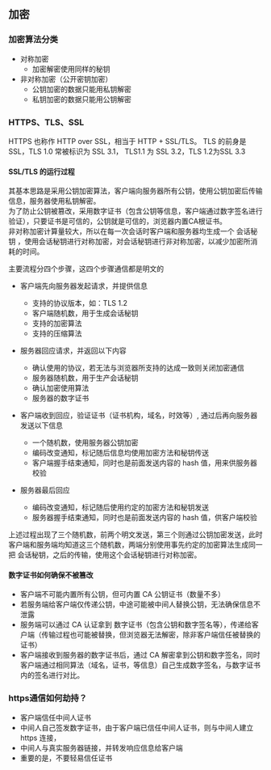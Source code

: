 ## 加密


### 加密算法分类
* 对称加密
	* 加密解密使用同样的秘钥
* 非对称加密（公开密钥加密）
	* 公钥加密的数据只能用私钥解密
	* 私钥加密的数据只能用公钥解密

### HTTPS、TLS、SSL
HTTPS 也称作 HTTP over SSL，相当于 HTTP + SSL/TLS。
TLS 的前身是 SSL，TLS 1.0 常被标识为 SSL 3.1， TLS1.1 为 SSL 3.2，TLS 1.2为SSL 3.3

#### SSL/TLS 的运行过程
其基本思路是采用公钥加密算法，客户端向服务器所有公钥，使用公钥加密后传输信息，服务器使用私钥解密。  
为了防止公钥被篡改，采用数字证书（包含公钥等信息，客户端通过数字签名进行验证），只要证书是可信的，公钥就是可信的，浏览器内置CA根证书。  
非对称加密计算量较大，所以在每一次会话时客户端和服务器均生成一个 会话秘钥 ，使用会话秘钥进行对称加密，对会话秘钥进行非对称加密，以减少加密所消耗的时间。

主要流程分四个步骤，这四个步骤通信都是明文的

* 客户端先向服务器发起请求，并提供信息
	* 支持的协议版本，如：TLS 1.2
	* 客户端随机数，用于生成会话秘钥
	* 支持的加密算法
	* 支持的压缩算法
* 服务器回应请求，并返回以下内容
	* 确认使用的协议，若无法与浏览器所支持的达成一致则关闭加密通信
	* 服务器随机数，用于生产会话秘钥
	* 确认加密使用算法
	* 服务器的数字证书
* 客户端收到回应，验证证书（证书机构，域名，时效等）, 通过后再向服务器发送以下信息
	* 一个随机数，使用服务器公钥加密
	* 编码改变通知，标记随后信息均使用加密方法和秘钥传送
	* 客户端握手结束通知，同时也是前面发送内容的 hash 值，用来供服务器校验

* 服务器最后回应
	* 编码改变通知，标记随后使用约定的加密方法和秘钥发送
	* 服务器握手结束通知，同时也是前面发送内容的 hash 值，供客户端校验

上述过程出现了三个随机数，前两个明文发送，第三个则通过公钥加密发送，此时客户端和服务端均知道这三个随机数，两端分别使用事先约定的加密算法生成同一把 会话秘钥，之后的传输，使用这个会话秘钥进行对称加密。

#### 数字证书如何确保不被篡改
* 客户端不可能内置所有公钥，但可内置 CA 公钥证书（数量不多）
* 若服务端给客户端仅传递公钥，中途可能被中间人替换公钥，无法确保信息不泄露
* 服务端可以通过 CA 认证拿到 数字证书（包含公钥和数字签名等），传递给客户端（传输过程也可能被替换，但浏览器无法解密，除非客户端信任被替换的证书）
* 客户端接收到服务器的数字证书后，通过 CA 解密拿到公钥和数字签名，同时客户端通过相同算法（域名，证书，等信息）自己生成数字签名，与数字证书内的签名进行对比。


### https通信如何劫持？
* 客户端信任中间人证书
* 中间人自己签发数字证书，由于客户端已信任中间人证书，则与中间人建立 https 连接，
* 中间人与真实服务器链接，并转发响应信息给客户端
* 重要的是，不要轻易信任证书







